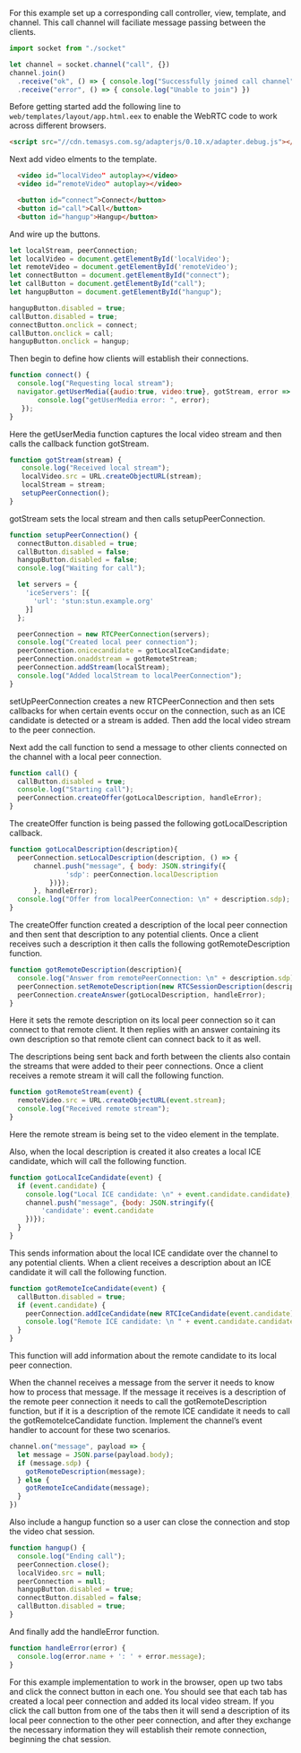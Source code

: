 For this example set up a corresponding call controller, view, template, and channel. This call channel will faciliate message passing between the clients.

```javascript
import socket from "./socket"

let channel = socket.channel("call", {})
channel.join()
  .receive("ok", () => { console.log("Successfully joined call channel") })
  .receive("error", () => { console.log("Unable to join") })
```

Before getting started add the following line to ``web/templates/layout/app.html.eex`` to enable the WebRTC code to work across different browsers.

```html
<script src="//cdn.temasys.com.sg/adapterjs/0.10.x/adapter.debug.js"></script>
```
Next add video elments to the template.

```html
  <video id=“localVideo" autoplay></video>
  <video id=“remoteVideo" autoplay></video>

  <button id=“connect”>Connect</button>
  <button id="call">Call</button>
  <button id="hangup">Hangup</button>
```

And wire up the buttons.

```javascript
let localStream, peerConnection;
let localVideo = document.getElementById('localVideo');
let remoteVideo = document.getElementById('remoteVideo');
let connectButton = document.getElementById("connect");
let callButton = document.getElementById("call");
let hangupButton = document.getElementById("hangup");

hangupButton.disabled = true;
callButton.disabled = true;
connectButton.onclick = connect;
callButton.onclick = call;
hangupButton.onclick = hangup;
```

Then begin to define how clients will establish their connections.

```javascript
function connect() {
  console.log("Requesting local stream");
  navigator.getUserMedia({audio:true, video:true}, gotStream, error => {
       console.log("getUserMedia error: ", error);
   });
}
```

Here the getUserMedia function captures the local video stream and then calls the callback function gotStream.

```javascript
function gotStream(stream) {
   console.log("Received local stream");
   localVideo.src = URL.createObjectURL(stream);
   localStream = stream;
   setupPeerConnection();
}
```

gotStream sets the local stream and then calls setupPeerConnection.

```javascript
function setupPeerConnection() {
  connectButton.disabled = true;
  callButton.disabled = false;
  hangupButton.disabled = false;
  console.log("Waiting for call");

  let servers = {
    'iceServers': [{
      'url': 'stun:stun.example.org'
    }]
  };

  peerConnection = new RTCPeerConnection(servers);
  console.log("Created local peer connection");
  peerConnection.onicecandidate = gotLocalIceCandidate;
  peerConnection.onaddstream = gotRemoteStream;
  peerConnection.addStream(localStream);
  console.log("Added localStream to localPeerConnection");
}
```

setUpPeerConnection creates a new RTCPeerConnection and then sets callbacks for when certain events occur on the connection, such as an ICE candidate is detected or a stream is added. Then add the local video stream to the peer connection.

Next add the call function to send a message to other clients connected on the channel with a local peer connection.

```javascript
function call() {
  callButton.disabled = true;
  console.log("Starting call");
  peerConnection.createOffer(gotLocalDescription, handleError);
}
```

The createOffer function is being passed the following gotLocalDescription callback.

```javascript
function gotLocalDescription(description){
  peerConnection.setLocalDescription(description, () => {
      channel.push("message", { body: JSON.stringify({
              'sdp': peerConnection.localDescription
          })});
      }, handleError);
  console.log("Offer from localPeerConnection: \n" + description.sdp);
}
```

The createOffer function created a description of the local peer connection and then sent that description to any potential clients. Once a client receives such a description it then calls the following gotRemoteDescription function.

```javascript
function gotRemoteDescription(description){
  console.log("Answer from remotePeerConnection: \n" + description.sdp);
  peerConnection.setRemoteDescription(new RTCSessionDescription(description.sdp));
  peerConnection.createAnswer(gotLocalDescription, handleError);
}
```

Here it sets the remote description on its local peer connection so it can connect to that remote client. It then replies with an answer containing its own description so that remote client can connect back to it as well.

The descriptions being sent back and forth between the clients also contain the streams that were added to their peer connections. Once a client receives a remote stream it will call the following function.

```javascript
function gotRemoteStream(event) {
  remoteVideo.src = URL.createObjectURL(event.stream);
  console.log("Received remote stream");
}
```

Here the remote stream is being set to the video element in the template.

Also, when the local description is created it also creates a local ICE candidate, which will call the following function.

```javascript
function gotLocalIceCandidate(event) {
  if (event.candidate) {
    console.log("Local ICE candidate: \n" + event.candidate.candidate);
    channel.push("message", {body: JSON.stringify({
        'candidate': event.candidate
    })});
  }
}
```

This sends information about the local ICE candidate over the channel to any potential clients. When a client receives a description about an ICE candidate it will call the following function.

```javascript
function gotRemoteIceCandidate(event) {
  callButton.disabled = true;
  if (event.candidate) {
    peerConnection.addIceCandidate(new RTCIceCandidate(event.candidate));
    console.log("Remote ICE candidate: \n " + event.candidate.candidate);
  }
}
```

This function will add information about the remote candidate to its local peer connection.

When the channel receives a message from the server it needs to know how to process that message. If the message it receives is a description of the remote peer connection it needs to call the gotRemoteDescription function, but if it is a description of the remote ICE candidate it needs to call the gotRemoteIceCandidate function. Implement the channel’s event handler to account for these two scenarios.

```javascript
channel.on("message", payload => {
  let message = JSON.parse(payload.body);
  if (message.sdp) {
    gotRemoteDescription(message);
  } else {
    gotRemoteIceCandidate(message);
  }
})
```

Also include a hangup function so a user can close the connection and stop the video chat session.

```javascript
function hangup() {
  console.log("Ending call");
  peerConnection.close();
  localVideo.src = null;
  peerConnection = null;
  hangupButton.disabled = true;
  connectButton.disabled = false;
  callButton.disabled = true;
}
```

And finally add the handleError function.

```javascript
function handleError(error) {
  console.log(error.name + ': ' + error.message);
}
```

For this example implementation to work in the browser, open up two tabs and click the connect button in each one. You should see that each tab has created a local peer connection and added its local video stream. If you click the call button from one of the tabs then it will send a description of its local peer connection to the other peer connection, and after they exchange the necessary information they will establish their remote connection, beginning the chat session.
